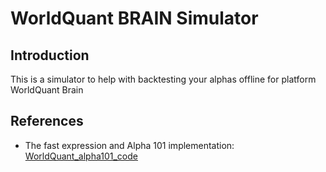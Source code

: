 # WorldQuant BRAIN Simulator

## Introduction

This is a simulator to help with backtesting your alphas offline for platform WorldQuant Brain

## References

- The fast expression and Alpha 101 implementation: [WorldQuant_alpha101_code](https://github.com/yli188/WorldQuant_alpha101_code)
